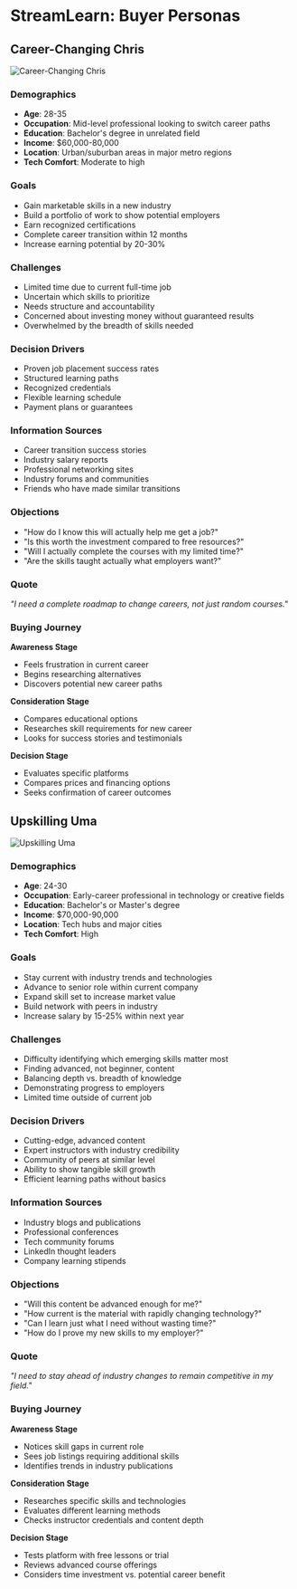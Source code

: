 # StreamLearn: Buyer Personas

## Career-Changing Chris

![Career-Changing Chris](https://images.unsplash.com/photo-1507003211169-0a1dd7228f2d?w=150&h=150&fit=crop)

### Demographics
- **Age**: 28-35
- **Occupation**: Mid-level professional looking to switch career paths
- **Education**: Bachelor's degree in unrelated field
- **Income**: $60,000-80,000
- **Location**: Urban/suburban areas in major metro regions
- **Tech Comfort**: Moderate to high

### Goals
- Gain marketable skills in a new industry
- Build a portfolio of work to show potential employers
- Earn recognized certifications
- Complete career transition within 12 months
- Increase earning potential by 20-30%

### Challenges
- Limited time due to current full-time job
- Uncertain which skills to prioritize
- Needs structure and accountability
- Concerned about investing money without guaranteed results
- Overwhelmed by the breadth of skills needed

### Decision Drivers
- Proven job placement success rates
- Structured learning paths
- Recognized credentials
- Flexible learning schedule
- Payment plans or guarantees

### Information Sources
- Career transition success stories
- Industry salary reports
- Professional networking sites
- Industry forums and communities
- Friends who have made similar transitions

### Objections
- "How do I know this will actually help me get a job?"
- "Is this worth the investment compared to free resources?"
- "Will I actually complete the courses with my limited time?"
- "Are the skills taught actually what employers want?"

### Quote
*"I need a complete roadmap to change careers, not just random courses."*

### Buying Journey

**Awareness Stage**
- Feels frustration in current career
- Begins researching alternatives
- Discovers potential new career paths

**Consideration Stage**
- Compares educational options
- Researches skill requirements for new career
- Looks for success stories and testimonials

**Decision Stage**
- Evaluates specific platforms
- Compares prices and financing options
- Seeks confirmation of career outcomes

## Upskilling Uma

![Upskilling Uma](https://images.unsplash.com/photo-1494790108377-be9c29b29330?w=150&h=150&fit=crop)

### Demographics
- **Age**: 24-30
- **Occupation**: Early-career professional in technology or creative fields
- **Education**: Bachelor's or Master's degree
- **Income**: $70,000-90,000
- **Location**: Tech hubs and major cities
- **Tech Comfort**: High

### Goals
- Stay current with industry trends and technologies
- Advance to senior role within current company
- Expand skill set to increase market value
- Build network with peers in industry
- Increase salary by 15-25% within next year

### Challenges
- Difficulty identifying which emerging skills matter most
- Finding advanced, not beginner, content
- Balancing depth vs. breadth of knowledge
- Demonstrating progress to employers
- Limited time outside of current job

### Decision Drivers
- Cutting-edge, advanced content
- Expert instructors with industry credibility
- Community of peers at similar level
- Ability to show tangible skill growth
- Efficient learning paths without basics

### Information Sources
- Industry blogs and publications
- Professional conferences
- Tech community forums
- LinkedIn thought leaders
- Company learning stipends

### Objections
- "Will this content be advanced enough for me?"
- "How current is the material with rapidly changing technology?"
- "Can I learn just what I need without wasting time?"
- "How do I prove my new skills to my employer?"

### Quote
*"I need to stay ahead of industry changes to remain competitive in my field."*

### Buying Journey

**Awareness Stage**
- Notices skill gaps in current role
- Sees job listings requiring additional skills
- Identifies trends in industry publications

**Consideration Stage**
- Researches specific skills and technologies
- Evaluates different learning methods
- Checks instructor credentials and content depth

**Decision Stage**
- Tests platform with free lessons or trial
- Reviews advanced course offerings
- Considers time investment vs. potential career benefit
